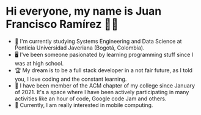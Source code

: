 # Hi everyone, my name is Juan Francisco Ramírez 👨‍💻
- 📘 I'm currently studying Systems Engineering and Data Science at Ponticia Universidad Javeriana (Bogotá, Colombia).
- 🖥 I've been someone pasionated by learning programming stuff since I was at high school.
- 🏆 My dream is to be a full stack developer in a not fair future, as I told you, I love coding and the constant learning.
- 🥇 I have been member of the ACM chapter of my college since January of 2021. It's a space where I have been actively participating in many activities like an hour of code, Google code Jam and others.
- 🧠 Currently, I am really interested in mobile computing.
<!--
**juanfra312003/juanfra312003** is a ✨ _special_ ✨ repository because its `README.md` (this file) appears on your GitHub profile.

Here are some ideas to get you started:

- 🔭 I’m currently working on ...
- 🌱 I’m currently learning ...
- 👯 I’m looking to collaborate on ...
- 🤔 I’m looking for help with ...
- 💬 Ask me about ...
- 📫 How to reach me: ...
- 😄 Pronouns: ...
- ⚡ Fun fact: ...
-->
